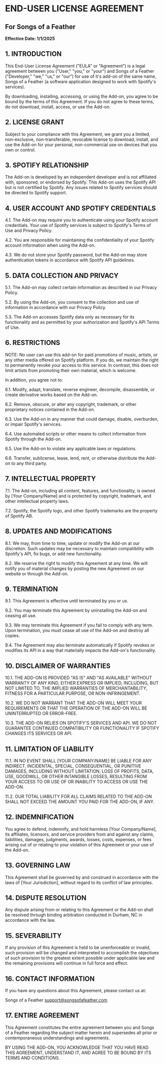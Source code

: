 # END-USER LICENSE AGREEMENT
## For Songs of a Feather

**Effective Date: 1/1/2025**

## 1. INTRODUCTION

This End-User License Agreement ("EULA" or "Agreement") is a legal agreement between you ("User," "you," or "your") and Songs of a Feather ("Developer," "we," "us," or "our") for use of it's add-on of the same name, Songs of a Feather (a software application designed to work with Spotify's services).

By downloading, installing, accessing, or using the Add-on, you agree to be bound by the terms of this Agreement. If you do not agree to these terms, do not download, install, access, or use the Add-on.

## 2. LICENSE GRANT

Subject to your compliance with this Agreement, we grant you a limited, non-exclusive, non-transferable, revocable license to download, install, and use the Add-on for your personal, non-commercial use on devices that you own or control.

## 3. SPOTIFY RELATIONSHIP

The Add-on is developed by an independent developer and is not affiliated with, sponsored, or endorsed by Spotify. This Add-on uses the Spotify API but is not certified by Spotify. Any issues related to Spotify services should be directed to Spotify support.

## 4. USER ACCOUNT AND SPOTIFY CREDENTIALS

4.1. The Add-on may require you to authenticate using your Spotify account credentials. Your use of Spotify services is subject to Spotify's Terms of Use and Privacy Policy.

4.2. You are responsible for maintaining the confidentiality of your Spotify account information when using the Add-on.

4.3. We do not store your Spotify password, but the Add-on may store authentication tokens in accordance with Spotify API guidelines.

## 5. DATA COLLECTION AND PRIVACY

5.1. The Add-on may collect certain information as described in our Privacy Policy.

5.2. By using the Add-on, you consent to the collection and use of information in accordance with our Privacy Policy.

5.3. The Add-on accesses Spotify data only as necessary for its functionality and as permitted by your authorization and Spotify's API Terms of Use.

## 6. RESTRICTIONS

NOTE: No user can use this add-on for paid promotions of music, artists, or any other media offered on
Spotify platform. If you do, we maintain the right to permanently revoke your access to this service.
In contrast, this does not limit artists from promoting their own material, which is welcome.

In addition, you agree not to:

6.1. Modify, adapt, translate, reverse engineer, decompile, disassemble, or create derivative works based on the Add-on.

6.2. Remove, obscure, or alter any copyright, trademark, or other proprietary notices contained in the Add-on.

6.3. Use the Add-on in any manner that could damage, disable, overburden, or impair Spotify's services.

6.4. Use automated scripts or other means to collect information from Spotify through the Add-on.

6.5. Use the Add-on to violate any applicable laws or regulations.

6.6. Transfer, sublicense, lease, lend, rent, or otherwise distribute the Add-on to any third party.

## 7. INTELLECTUAL PROPERTY

7.1. The Add-on, including all content, features, and functionality, is owned by [Your Company/Name] and is protected by copyright, trademark, and other intellectual property laws.

7.2. Spotify, the Spotify logo, and other Spotify trademarks are the property of Spotify AB.

## 8. UPDATES AND MODIFICATIONS

8.1. We may, from time to time, update or modify the Add-on at our discretion. Such updates may be necessary to maintain compatibility with Spotify's API, fix bugs, or add new functionality.

8.2. We reserve the right to modify this Agreement at any time. We will notify you of material changes by posting the new Agreement on our website or through the Add-on.

## 9. TERMINATION

9.1. This Agreement is effective until terminated by you or us.

9.2. You may terminate this Agreement by uninstalling the Add-on and ceasing all use.

9.3. We may terminate this Agreement if you fail to comply with any term. Upon termination, you must cease all use of the Add-on and destroy all copies.

9.4. The Agreement may also terminate automatically if Spotify revokes or modifies its API in a way that materially impacts the Add-on's functionality.

## 10. DISCLAIMER OF WARRANTIES

10.1. THE ADD-ON IS PROVIDED "AS IS" AND "AS AVAILABLE" WITHOUT WARRANTY OF ANY KIND, EITHER EXPRESS OR IMPLIED, INCLUDING, BUT NOT LIMITED TO, THE IMPLIED WARRANTIES OF MERCHANTABILITY, FITNESS FOR A PARTICULAR PURPOSE, OR NON-INFRINGEMENT.

10.2. WE DO NOT WARRANT THAT THE ADD-ON WILL MEET YOUR REQUIREMENTS OR THAT THE OPERATION OF THE ADD-ON WILL BE UNINTERRUPTED OR ERROR-FREE.

10.3. THE ADD-ON RELIES ON SPOTIFY'S SERVICES AND API. WE DO NOT GUARANTEE CONTINUED COMPATIBILITY OR FUNCTIONALITY IF SPOTIFY CHANGES ITS SERVICES OR API.

## 11. LIMITATION OF LIABILITY

11.1. IN NO EVENT SHALL [YOUR COMPANY/NAME] BE LIABLE FOR ANY INDIRECT, INCIDENTAL, SPECIAL, CONSEQUENTIAL, OR PUNITIVE DAMAGES, INCLUDING WITHOUT LIMITATION, LOSS OF PROFITS, DATA, USE, GOODWILL, OR OTHER INTANGIBLE LOSSES, RESULTING FROM YOUR ACCESS TO OR USE OF OR INABILITY TO ACCESS OR USE THE ADD-ON.

11.2. OUR TOTAL LIABILITY FOR ALL CLAIMS RELATED TO THE ADD-ON SHALL NOT EXCEED THE AMOUNT YOU PAID FOR THE ADD-ON, IF ANY.

## 12. INDEMNIFICATION

You agree to defend, indemnify, and hold harmless [Your Company/Name], its affiliates, licensors, and service providers from and against any claims, liabilities, damages, judgments, awards, losses, costs, expenses, or fees arising out of or relating to your violation of this Agreement or your use of the Add-on.

## 13. GOVERNING LAW

This Agreement shall be governed by and construed in accordance with the laws of [Your Jurisdiction], without regard to its conflict of law principles.

## 14. DISPUTE RESOLUTION

Any dispute arising from or relating to this Agreement or the Add-on shall be resolved through binding arbitration conducted in Durham, NC in accordance with the law.

## 15. SEVERABILITY

If any provision of this Agreement is held to be unenforceable or invalid, such provision will be changed and interpreted to accomplish the objectives of such provision to the greatest extent possible under applicable law and the remaining provisions will continue in full force and effect.

## 16. CONTACT INFORMATION

If you have any questions about this Agreement, please contact us at:

Songs of a Feather
support@songsofafeather.com

## 17. ENTIRE AGREEMENT

This Agreement constitutes the entire agreement between you and Songs of a Feather regarding the subject matter herein and supersedes all prior or contemporaneous understandings and agreements.

BY USING THE ADD-ON, YOU ACKNOWLEDGE THAT YOU HAVE READ THIS AGREEMENT, UNDERSTAND IT, AND AGREE TO BE BOUND BY ITS TERMS AND CONDITIONS.
